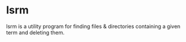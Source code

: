 # lsrm
lsrm is a utility program for finding files &amp; directories containing a given term and deleting them.
